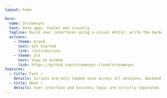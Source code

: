 ```yaml
---
layout: home

hero:
  name: Streamsync
  text: Data apps. Faster and visually.
  tagline: Build user interfaces using a visual editor; write the backend code in Python.
  actions:
    - theme: brand
      text: Get Started
      link: /introduction
    - theme: alt
      text: View on GitHub
      link: https://github.com/streamsync-cloud/streamsync
features:
  - title: Fast ⚡️
    details: Scripts are only loaded once across all sessions. Backend and frontend application states are synchronised using WebSockets.
  - title: Neat ✨
    details: User interface and business logic are strictly separated. Event handlers are explicitly defined and run in isolation.
---
```

